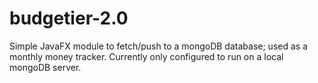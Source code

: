 # budgetier-2.0

Simple JavaFX module to fetch/push to a mongoDB database; used as a monthly money tracker. Currently only configured to run on a local mongoDB server.
